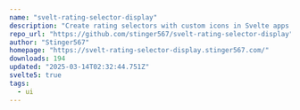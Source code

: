 ```yaml
---
name: "svelt-rating-selector-display"
description: "Create rating selectors with custom icons in Svelte apps."
repo_url: "https://github.com/stinger567/svelt-rating-selector-display"
author: "Stinger567"
homepage: "https://svelt-rating-selector-display.stinger567.com/"
downloads: 194
updated: "2025-03-14T02:32:44.751Z"
svelte5: true
tags: 
  - ui
---
```

